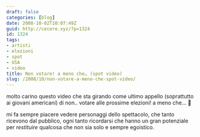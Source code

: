 ```yaml
---
draft: false
categories: [blog]
date: 2008-10-02T10:07:49Z
guid: http://cecere.xyz/?p=1324
id: 1324
tags:
- artisti
- elezioni
- spot
- USA
- video
title: Non votare! a meno che… (spot video)
slug: /2008/10/non-votare-a-meno-che-spot-video/
---
```


molto carino questo video che sta girando come ultimo appello (soprattutto ai giovani americani) di non.. votare alle prossime elezioni! a meno che… 🙂

mi fa sempre piacere vedere personaggi dello spettacolo, che tanto ricevono dal pubblico, ogni tanto ricordarsi che hanno un gran potenziale per _restituire_ qualcosa che non sia solo e sempre egoistico.